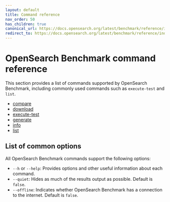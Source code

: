 ```yaml
---
layout: default
title: Command reference
nav_order: 50
has_children: true
canonical_url: https://docs.opensearch.org/latest/benchmark/reference/index/
redirect_to: https://docs.opensearch.org/latest/benchmark/reference/index/
---
```


# OpenSearch Benchmark command reference

This section provides a list of commands supported by OpenSearch Benchmark, including commonly used commands such as `execute-test` and `list`.

- [compare]({{site.url}}{{site.baseurl}}/benchmark/commands/compare/) 
- [download]({{site.url}}{{site.baseurl}}/benchmark/commands/download/) 
- [execute-test]({{site.url}}{{site.baseurl}}/benchmark/commands/execute-test/) 
- [generate]({{site.url}}{{site.baseurl}}/benchmark/commands/generate/) 
- [info]({{site.url}}{{site.baseurl}}/benchmark/commands/info/) 
- [list]({{site.url}}{{site.baseurl}}/benchmark/commands/list/) 

## List of common options

All OpenSearch Benchmark commands support the following options: 

- `--h` or `--help`: Provides options and other useful information about each command. 
- `--quiet`: Hides as much of the results output as possible. Default is `false`. 
- `--offline`: Indicates whether OpenSearch Benchmark has a connection to the internet. Default is `false`. 

